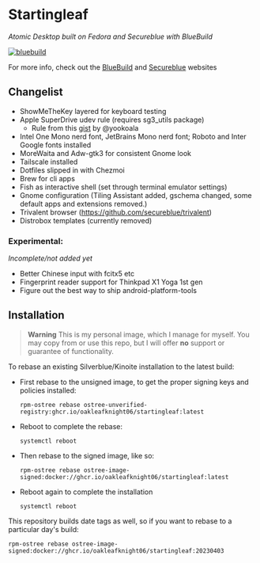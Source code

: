 # Startingleaf
_Atomic Desktop built on Fedora and Secureblue with BlueBuild_

[![bluebuild](https://github.com/Oakleafknight06/startingleaf/actions/workflows/build.yml/badge.svg)](https://github.com/Oakleafknight06/startingleaf/actions/workflows/build.yml)

For more info, check out the [BlueBuild](https://blue-build.org/) and [Secureblue](https://secureblue.dev) websites

## Changelist
- ShowMeTheKey layered for keyboard testing
- Apple SuperDrive udev rule (requires sg3_utils package)
    - Rule from this [gist](https://gist.github.com/yookoala/818c1ff057e3d965980b7fd3bf8f77a6) by @yookoala
- Intel One Mono nerd font, JetBrains Mono nerd font; Roboto and Inter Google fonts installed
- MoreWaita and Adw-gtk3 for consistent Gnome look
- Tailscale installed
- Dotfiles slipped in with Chezmoi
- Brew for cli apps
- Fish as interactive shell (set through terminal emulator settings)
- Gnome configuration (Tiling Assistant added, gschema changed, some default apps and extensions removed.)
- Trivalent browser (https://github.com/secureblue/trivalent)   
- Distrobox templates (currently removed)
### Experimental:
*Incomplete/not added yet*
- Better Chinese input with fcitx5 etc
- Fingerprint reader support for Thinkpad X1 Yoga 1st gen
- Figure out the best way to ship android-platform-tools

## Installation

> **Warning**
> This is my personal image, which I manage for myself. You may copy from or use this repo, but I will offer **no** support or guarantee of functionality.

To rebase an existing Silverblue/Kinoite installation to the latest build:

- First rebase to the unsigned image, to get the proper signing keys and policies installed:
  ```
  rpm-ostree rebase ostree-unverified-registry:ghcr.io/oakleafknight06/startingleaf:latest
  ```
- Reboot to complete the rebase:
  ```
  systemctl reboot
  ```
- Then rebase to the signed image, like so:
  ```
  rpm-ostree rebase ostree-image-signed:docker://ghcr.io/oakleafknight06/startingleaf:latest
  ```
- Reboot again to complete the installation
  ```
  systemctl reboot
  ```

This repository builds date tags as well, so if you want to rebase to a particular day's build:

```
rpm-ostree rebase ostree-image-signed:docker://ghcr.io/oakleafknight06/startingleaf:20230403
```
